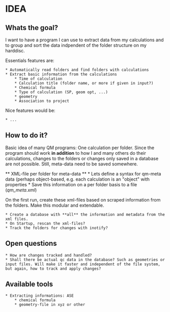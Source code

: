 IDEA
====

Whats the goal?
---------------
I want to have a program I can use to extract data from my calculations and to group and sort the data indpendent of the folder structure on my harddisc. 

Essentials features are:

    * Automatically read folders and find folders with calculations
    * Extract basic information from the calculations
        * Time of calculation
        * Calculation title (folder name, or more if given in input?)
        * Chemical formula
        * Type of calculation (SP, geom opt, ...)
        * geometry
        * Association to project
        

Nice features would be:

    * ...

How to do it?
-------------
Basic idea of many QM programs: One calculation per folder. Since the program should work **in addition** to how I and many others do their calculations, changes to the folders or changes only saved in a database are not possible. Still, meta-data need to be saved somewhere. 

** XML-file per folder for meta-data ** 
    * Lets define a syntax for qm-meta data (perhaps object-based, e.g. each calculation is an "object" with properties
    * Save this information on a per folder basis to a file (*qm_meta.xml*)

On the first run, create these xml-files based on scraped information from the folders. Make this modular and extendable.

    * Create a database with **all** the information and metadata from the xml files.
    * On Startup, rescan the xml-files?
    * Track the folders for changes with inotify? 
    

Open questions
--------------

    * How are changes tracked and handled?
    * Shall there be actual qc data in the database? Such as geometries or input files. Will make it faster and independent of the file system, but again, how to track and apply changes?



Available tools
---------------

    * Extracting informations: ASE
        * chemical formula
        * geometry-file in xyz or other
        
    




